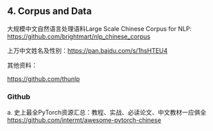 ## 4. Corpus and Data

大规模中文自然语言处理语料Large Scale Chinese Corpus for NLP: https://github.com/brightmart/nlp_chinese_corpus

上万中文姓名及性别：https://pan.baidu.com/s/1hsHTEU4

其他资料：

https://github.com/thunlp



### Github

a. 史上最全PyTorch资源汇总：教程、实战、必读论文、中文教材一应俱全<https://github.com/intermt/awesome-pytorch-chinese>

